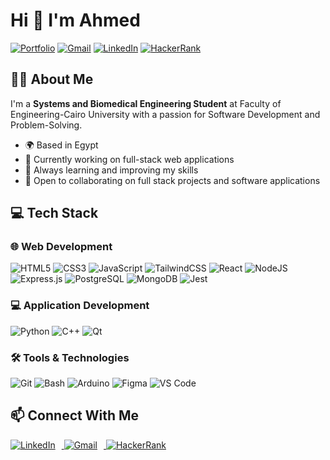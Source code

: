 # Hi 👋 I'm Ahmed

[![Portfolio](https://img.shields.io/badge/Portfolio-5340ff?style=for-the-badge&logo=Google-chrome&logoColor=white)](http://ahmed-226.github.io/My-Portfolio/)
[![Gmail](https://img.shields.io/badge/Gmail-D14836?style=for-the-badge&logo=gmail&logoColor=white)](mailto:ahmedmhmoud428@gmail.com)
[![LinkedIn](https://img.shields.io/badge/LinkedIn-0077B5?style=for-the-badge&logo=linkedin&logoColor=white)](https://www.linkedin.com/in/ahmed-mahmoud-5837b8253/)
[![HackerRank](https://img.shields.io/badge/HackerRank-00EA64?style=for-the-badge&logo=hackerrank&logoColor=white)](https://www.hackerrank.com/profile/ahmedmhmouad41)

## 👨‍💻 About Me

I'm a **Systems and Biomedical Engineering Student** at Faculty of Engineering-Cairo University with a passion for Software Development and Problem-Solving.

- 🌍 Based in Egypt
- 🔭 Currently working on full-stack web applications
- 🌱 Always learning and improving my skills
- 🤝 Open to collaborating on full stack projects and software applications

## 💻 Tech Stack

### 🌐 Web Development

![HTML5](https://img.shields.io/badge/HTML5-E34F26?style=for-the-badge&logo=html5&logoColor=white)
![CSS3](https://img.shields.io/badge/CSS3-1572B6?style=for-the-badge&logo=css3&logoColor=white)
![JavaScript](https://img.shields.io/badge/JavaScript-F7DF1E?style=for-the-badge&logo=javascript&logoColor=black)
![TailwindCSS](https://img.shields.io/badge/Tailwind_CSS-38B2AC?style=for-the-badge&logo=tailwind-css&logoColor=white)
![React](https://img.shields.io/badge/React-20232A?style=for-the-badge&logo=react&logoColor=61DAFB)
![NodeJS](https://img.shields.io/badge/Node.js-339933?style=for-the-badge&logo=nodedotjs&logoColor=white)
![Express.js](https://img.shields.io/badge/Express.js-000000?style=for-the-badge&logo=express&logoColor=white)
![PostgreSQL](https://img.shields.io/badge/PostgreSQL-316192?style=for-the-badge&logo=postgresql&logoColor=white)
![MongoDB](https://img.shields.io/badge/MongoDB-4EA94B?style=for-the-badge&logo=mongodb&logoColor=white)
![Jest](https://img.shields.io/badge/Jest-C21325?style=for-the-badge&logo=jest&logoColor=white)

### 💻 Application Development

![Python](https://img.shields.io/badge/Python-3776AB?style=for-the-badge&logo=python&logoColor=white)
![C++](https://img.shields.io/badge/C%2B%2B-00599C?style=for-the-badge&logo=c%2B%2B&logoColor=white)
![Qt](https://img.shields.io/badge/Qt-41CD52?style=for-the-badge&logo=qt&logoColor=white)

### 🛠️ Tools & Technologies

![Git](https://img.shields.io/badge/GIT-E44C30?style=for-the-badge&logo=git&logoColor=white)
![Bash](https://img.shields.io/badge/GNU%20Bash-4EAA25?style=for-the-badge&logo=GNU%20Bash&logoColor=white)
![Arduino](https://img.shields.io/badge/Arduino-00979D?style=for-the-badge&logo=Arduino&logoColor=white)
![Figma](https://img.shields.io/badge/Figma-F24E1E?style=for-the-badge&logo=figma&logoColor=white)
![VS Code](https://img.shields.io/badge/VS_Code-0078D4?style=for-the-badge&logo=visual%20studio%20code&logoColor=white)


## 📫 Connect With Me

<p align="left">
  <a href="https://www.linkedin.com/in/ahmed-mahmoud-5837b8253/">
    <img src="https://img.shields.io/badge/Linkedin-0A66C2?style=for-the-badge&logo=linkedin&logoColor=white" style="margin-right: 10px;" alt="LinkedIn">
  </a>
  <a href="mailto:ahmedmhmoud428@gmail.com">
    <img src="https://img.shields.io/badge/Gmail-D14836?style=for-the-badge&logo=gmail&logoColor=white" style="margin-right: 10px;" alt="Gmail">
  </a>
  <a href="https://www.hackerrank.com/profile/ahmedmhmouad41">
    <img src="https://img.shields.io/badge/HackerRank-00EA64?style=for-the-badge&logo=hackerrank&logoColor=white" style="margin-right: 10px;" alt="HackerRank">
  </a>
</p>


